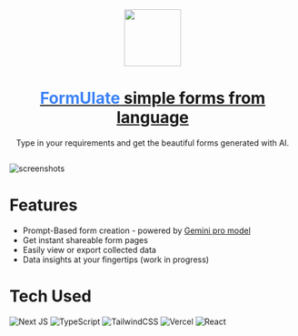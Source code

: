
<div align="center">
      <img src="https://formulate-six.vercel.app/logo.png" width="100px"><br/>
        <h1> <a href="https://formulate-six.vercel.app/"><span style="color:#3B82F6">FormUlate</span> simple forms from language</h1></a>
  <p>Type in your requirements and get the beautiful forms generated with AI.</p>
     </div>
<p align="center"> <a href="https://formulate-six.vercel.app" target="_blank"><img alt="" src="https://img.shields.io/badge/Website-3B82F6?style=normal&logoColor=white" style="vertical-align:center" /></a></p>
          
![screenshots](https://formulate-six.vercel.app/hero.webp)

# Features

- Prompt-Based form creation - powered by [Gemini pro model](https://storage.googleapis.com/deepmind-media/gemini/gemini_1_report.pdf)
- Get instant shareable form pages
- Easily view or export collected data
- Data insights at your fingertips (work in progress)

# Tech Used

![Next JS](https://img.shields.io/badge/Next-black?style=for-the-badge&logo=next.js&logoColor=white) ![TypeScript](https://img.shields.io/badge/typescript-%23007ACC.svg?style=for-the-badge&logo=typescript&logoColor=white) ![TailwindCSS](https://img.shields.io/badge/tailwindcss-%2338B2AC.svg?style=for-the-badge&logo=tailwind-css&logoColor=white) ![Vercel](https://img.shields.io/badge/vercel-%23000000.svg?style=for-the-badge&logo=vercel&logoColor=white) ![React](https://img.shields.io/badge/react-%2320232a.svg?style=for-the-badge&logo=react&logoColor=%2361DAFB)

